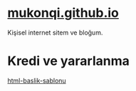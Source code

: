 # [mukonqi.github.io](https://mukonqi.github.io)
Kişisel internet sitem ve bloğum.
# Kredi ve yararlanma
[html-baslik-sablonu](https://github.com/afacanc38/html-baslık-sablonu)
